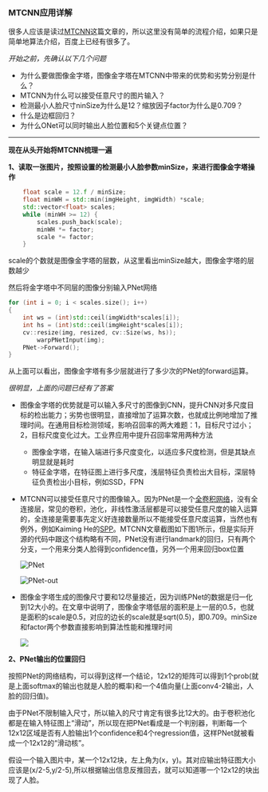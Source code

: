 ### MTCNN应用详解

很多人应该是读过[MTCNN](<https://arxiv.org/pdf/1606.03473.pdf>)这篇文章的，所以这里没有简单的流程介绍，如果只是简单地算法介绍，百度上已经有很多了。

*开始之前，先确认以下几个问题*

- 为什么要做图像金字塔，图像金字塔在MTCNN中带来的优势和劣势分别是什么？
- MTCNN为什么可以接受任意尺寸的图片输入？
- 检测最小人脸尺寸ninSize为什么是12？缩放因子factor为什么是0.709？
- 什么是边框回归？
- 为什么ONet可以同时输出人脸位置和5个关键点位置？

---

**现在从头开始将MTCNN梳理一遍**

**1、读取一张图片，按照设置的检测最小人脸参数minSize，来进行图像金字塔操作**

```c++
    float scale = 12.f / minSize;
    float minWH = std::min(imgHeight, imgWidth) *scale;
    std::vector<float> scales;
    while (minWH >= 12) {
        scales.push_back(scale);
        minWH *= factor;
        scale *= factor;
    }
```

scale的个数就是图像金字塔的层数，从这里看出minSize越大，图像金字塔的层数越少

然后将金字塔中不同层的图像分别输入PNet网络

```c++
for (int i = 0; i < scales.size(); i++)
{
    int ws = (int)std::ceil(imgWidth*scales[i]);
    int hs = (int)std::ceil(imgHeight*scales[i]);
    cv::resize(img, resized, cv::Size(ws, hs));
		warpPNetInput(img);
    PNet->Forward();
}
```

从上面可以看出，图像金字塔有多少层就进行了多少次的PNet的forward运算。

*很明显，上面的问题已经有了答案*

- 图像金字塔的优势就是可以输入多尺寸的图像到CNN，提升CNN对多尺度目标的检出能力；劣势也很明显，直接增加了运算次数，也就成比例地增加了推理时间。在通用目标检测领域，影响召回率的两大难题：1，目标尺寸过小；2，目标尺度变化过大。工业界应用中提升召回率常用两种方法
  - 图像金字塔，在输入端进行多尺度变化，以适应多尺度检测，但是其缺点明显就是耗时
  - 特征金字塔，在特征图上进行多尺度，浅层特征负责检出大目标，深层特征负责检出小目标，例如SSD，FPN

- MTCNN可以接受任意尺寸的图像输入。因为PNet是一个[全卷积网络](https://arxiv.org/abs/1411.4038.pdf)，没有全连接层，常见的卷积，池化，非线性激活层都是可以接受任意尺度的输入运算的，全连接是需要事先定义好连接数量所以不能接受任意尺度运算，当然也有例外，例如Kaiming He的[SPP](https://arxiv.org/abs/1406.4729)。MTCNN文章截图如下图1所示，但是实际开源的代码中跟这个结构略有不同，PNet没有进行landmark的回归，只有两个分支，一个用来分类人脸得到confidence值，另外一个用来回归box位置

  ![PNet](https://i.loli.net/2019/12/07/7X29Ftzlqk6gAra.png)

  ![PNet-out](https://i.loli.net/2019/12/07/Hb1PUsx79BpQzr6.png)

- 图像金字塔生成的图像尺寸要和12尽量接近，因为训练PNet的数据是归一化到12大小的。在文章中说明了，图像金字塔低层的面积是上一层的0.5，也就是面积的scale是0.5，对应的边长的scale就是sqrt(0.5)，即0.709。minSize和factor两个参数直接影响到算法性能和推理时间

  ![](https://i.loli.net/2019/12/07/NFsnZQjGSdRa8h4.png)

**2、PNet输出的位置回归**

按照PNet的网络结构，可以得到这样一个结论，12x12的矩阵可以得到1个prob(就是上面softmax的输出也就是人脸的概率)和一个4值向量(上面conv4-2输出，人脸的回归值)。

由于PNet不限制输入尺寸，所以输入的尺寸肯定有很多比12大的。由于卷积池化都是在输入特征图上“滑动”，所以现在把PNet看成是一个判别器，判断每一个12x12区域是否有人脸输出1个confidence和4个regression值，这样PNet就被看成一个12x12的“滑动核”。

假设一个输入图片中，某一个12x12块，左上角为(x，y)。其对应输出特征图大小应该是(x/2-5,y/2-5),所以根据输出信息反推回去，就可以知道哪一个12x12的块出现了人脸。
































